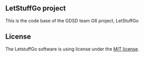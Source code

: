 ## LetStuffGo project

This is the code base of the GDSD team G6 project, LetStuffGo

## License

The LetstuffGo software is using license under the [MIT license](https://opensource.org/licenses/MIT).
